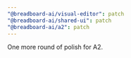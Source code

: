 ```yaml
---
"@breadboard-ai/visual-editor": patch
"@breadboard-ai/shared-ui": patch
"@breadboard-ai/a2": patch
---
```


One more round of polish for A2.
